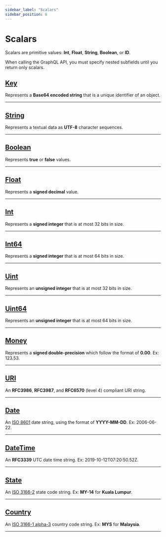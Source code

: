 ```yaml
---
sidebar_label: "Scalars"
sidebar_position: 6
---
```


# Scalars

Scalars are primitive values: **Int**, **Float**, **String**, **Boolean**, or **ID**.

When calling the GraphQL API, you must specify nested subfields until you return only scalars.

## [Key](/docs/graphql/scalars#key)

Represents a **Base64 encoded string** that is a unique identifier of an object.

---

## [String](/docs/graphql/scalars#string)

Represents a textual data as **UTF-8** character sequences.

---

## [Boolean](/docs/graphql/scalars#uint)

Represents **true** or **false** values.

---

## [Float](/docs/graphql/scalars#int)

Represents a **signed decimal** value.

---

## [Int](/docs/graphql/scalars#int)

Represents a **signed integer** that is at most 32 bits in size.

---

## [Int64](/docs/graphql/scalars#int64)

Represents a **signed integer** that is at most 64 bits in size.

---

## [Uint](/docs/graphql/scalars#uint)

Represents an **unsigned integer** that is at most 32 bits in size.

---

## [Uint64](/docs/graphql/scalars#uint64)

Represents an **unsigned integer** that is at most 64 bits in size.

---

## [Money](/docs/graphql/scalars#money)

Represents a **signed double-precision** which follow the format of **0.00**. Ex: 123.53.

---

## [URI](/docs/graphql/scalars#uri)

An **RFC3986**, **RFC3987**, and **RFC6570** (level 4) compliant URI string.

---

## [Date](/docs/graphql/scalars#date)

An [ISO 8601](https://en.wikipedia.org/wiki/ISO_8601) date string, using the format of **YYYY-MM-DD**. Ex: 2006-06-22.

---

## [DateTime](/docs/graphql/scalars#datetime)

An **RFC3339** UTC date time string. Ex: 2019-10-12T07:20:50.52Z.

---

## [State](/docs/graphql/scalars#state)

An [ISO 3166-2](https://en.wikipedia.org/wiki/ISO_3166-2:MY) state code string. Ex: **MY-14** for **Kuala Lumpur**.

---

## [Country](/docs/graphql/scalars#country)

An [ISO 3166-1 alpha-3](https://en.wikipedia.org/wiki/List_of_ISO_3166_country_codes) country code string. Ex: **MYS** for **Malaysia**.

---
